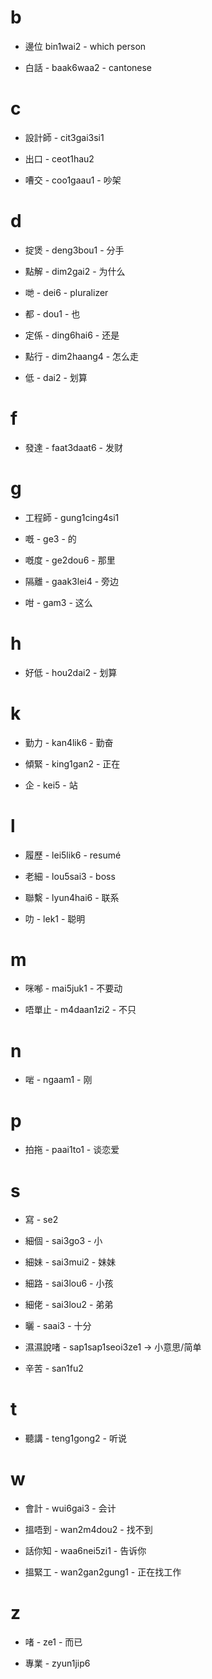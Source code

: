 # b

- 邊位 bin1wai2 - which person

- 白話 - baak6waa2 - cantonese

# c

- 設計師 - cit3gai3si1

- 出口 - ceot1hau2

- 嘈交 - coo1gaau1 - 吵架

# d

- 掟煲 - deng3bou1 - 分手

- 點解 - dim2gai2 - 为什么

- 哋 - dei6 - pluralizer

- 都 - dou1 - 也

- 定係 - ding6hai6 - 还是

- 點行 - dim2haang4 - 怎么走

- 低 - dai2 - 划算

# f

- 發達 - faat3daat6 - 发财

# g

- 工程師 - gung1cing4si1

- 嘅 - ge3 - 的

- 嘅度 - ge2dou6 - 那里

- 隔離 - gaak3lei4 - 旁边

- 咁 - gam3 - 这么

# h

- 好低 - hou2dai2 - 划算

# k

- 勤力 - kan4lik6 - 勤奋

- 傾緊 - king1gan2 - 正在

- 企 - kei5 - 站

# l

- 履歷 - lei5lik6 - resumé

- 老細 - lou5sai3 - boss

- 聯繫 - lyun4hai6 - 联系

- 叻 - lek1 - 聪明

# m

- 咪喐 - mai5juk1 - 不要动

- 唔單止 - m4daan1zi2 - 不只

# n

- 啱 - ngaam1 - 刚

# p

- 拍拖 - paai1to1 - 谈恋爱

# s

- 寫 - se2

- 細個 - sai3go3 - 小

- 細妹 - sai3mui2 - 妹妹

- 細路 - sai3lou6 - 小孩

- 細佬 - sai3lou2 - 弟弟

- 曬 - saai3 - 十分

- 濕濕說啫 - sap1sap1seoi3ze1 -> 小意思/简单

- 辛苦 - san1fu2

# t

- 聽講 - teng1gong2 - 听说

# w

- 會計 - wui6gai3 - 会计

- 搵唔到 - wan2m4dou2 - 找不到

- 話你知 - waa6nei5zi1 - 告诉你

- 搵緊工 - wan2gan2gung1 - 正在找工作

# z

- 啫 - ze1 - 而已

- 專業 - zyun1jip6